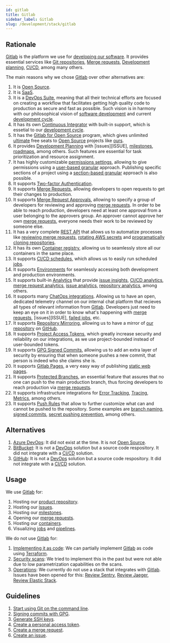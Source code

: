 ```yaml
---
id: gitlab
title: Gitlab
sidebar_label: Gitlab
slug: /development/stack/gitlab
---
```


## Rationale

[Gitlab][GITLAB]
is the platform we use for
[developing our software][PRODUCT].
It provides essential services like
[Git repositories](https://blog.axosoft.com/learning-git-repository/),
[Merge requests](https://docs.gitlab.com/ee/user/project/merge_requests/index.html),
[Development planning](https://docs.gitlab.com/ee/topics/plan_and_track.html),
[CI/CD][CICD],
among many others.

The main reasons why we chose
[Gitlab][GITLAB]
over other alternatives are:

1. It is [Open Source][OSS].
1. It is [SaaS](https://en.wikipedia.org/wiki/Software_as_a_service).
1. It is a [DevOps Suite](https://about.gitlab.com/blog/2017/10/04/devops-strategy/),
    meaning that all their technical efforts are focused on creating
    a workflow that facilitates getting high quality
    code to production as secure and fast as possible.
    Such vision is in harmony with our philosophical
    vision of
    [software development](https://en.wikipedia.org/wiki/Software_development)
    and current
    [development cycle](https://about.gitlab.com/stages-devops-lifecycle/).
1. It has its own
    [Continuous Integrator][CICD]
    with built-in support,
    which is essetial to our
    [development cycle](https://about.gitlab.com/stages-devops-lifecycle/).
1. It has the
    [Gitlab for Open Source](https://about.gitlab.com/solutions/open-source/)
    program,
    which gives unlimited
    [ultimate](https://about.gitlab.com/pricing/) free seats to
    [Open Source][OSS]
    projects like [ours][PRODUCT].
1. It provides
    [Development Planning](https://docs.gitlab.com/ee/topics/plan_and_track.html)
    with
    [issues][ISSUE],
    [milestones](https://gitlab.com/fluidattacks/product/-/milestones),
    [roadmaps](https://docs.gitlab.com/ee/user/group/roadmap/index.html),
    among others.
    Such features are essential for
    task prioritization and resource assignment.
1. It has highly customizable
    [permissions settings](https://docs.gitlab.com/ee/user/permissions.html),
    allowing to give permissions using a
    [user-based granular](https://docs.gitlab.com/ee/user/permissions.html#project-members-permissions)
    approach.
    Publishing specific sections
    of a project using a
    [section-based granular](https://docs.gitlab.com/ee/user/permissions.html#project-features-permissions)
    approach
    is also possible.
1. It supports
    [Two-factor Authentication](https://docs.gitlab.com/ee/user/profile/account/two_factor_authentication.html).
1. It supports
    [Merge Requests][MR],
    allowing developers to open requests
    to get their changes to production.
1. It supports
    [Merge Request Approvals](https://docs.gitlab.com/ee/user/project/merge_requests/approvals/),
    allowing to specify a group
    of developers for reviewing and approving
    [merge requests][MR].
    In order to be able to reach production,
    developers need at least one approval
    from a user belonging to the approvers group.
    An approver cannot approve her own
    [merge requests][MR],
    everyone needs their work to be reviewed by someone else.
1. It has a very complete
    [REST API](https://docs.gitlab.com/ee/api/)
    that allows us to automatize
    processes like
    [reviewing merge requests](https://gitlab.com/fluidattacks/product/-/tree/f153761ee61aad37b00212e134eb8ac689e1952e/reviews),
    [rotating AWS secrets](https://gitlab.com/fluidattacks/product/-/tree/f153761ee61aad37b00212e134eb8ac689e1952e/makes/utils/user-rotate-keys)
    and
    [programatically cloning repositories](https://gitlab.com/fluidattacks/product/-/blob/f153761ee61aad37b00212e134eb8ac689e1952e/makes/utils/git/template.sh#L35).
1. It has its own
    [Container registry](https://gitlab.com/fluidattacks/product/container_registry),
    allowing us to seamlessly store all our containers in the same place.
1. It supports
    [CI/CD schedules](https://gitlab.com/fluidattacks/product/-/pipeline_schedules),
    which allows us to easily run scheduled
    [jobs][JOBS].
1. It supports
    [Environments](https://gitlab.com/fluidattacks/product/-/environments)
    for seamlessly accessing both development and production environments.
1. It supports built-in
    [Analytics](https://gitlab.com/fluidattacks/product/-/value_stream_analytics)
    that provide
    [issue insights](https://gitlab.com/fluidattacks/product/insights/#/issues),
    [CI/CD analytics](https://docs.gitlab.com/ee/user/analytics/ci_cd_analytics.html),
    [merge request analytics](https://docs.gitlab.com/ee/user/analytics/merge_request_analytics.html),
    [issue analytics](https://gitlab.com/fluidattacks/product/-/analytics/issues_analytics),
    [repository analytics](https://gitlab.com/fluidattacks/product/-/graphs/master/charts),
    among others.
1. It supports many
    [ChatOps integrations](https://docs.gitlab.com/ee/user/project/integrations/overview.html).
    Allowing us to have an open,
    dedicated telemetry channel
    on our internal chat platform
    that recieves all types of relevant information
    from
    [Gitlab][GITLAB].
    Developers just need to keep an eye on it
    in order to know what's happening with
    [merge requests][MR],
    [issues][ISSUE],
    [failed jobs][JOBS],
    etc.
1. It supports
    [Repository Mirroring](https://docs.gitlab.com/ee/user/project/repository/repository_mirroring.html),
    allowing us to have a mirror
    of [our repository][PRODUCT]
    on [GitHub](https://github.com/fluidattacks/product).
1. It supports
    [Project Access Tokens](https://docs.gitlab.com/ee/user/project/settings/project_access_tokens.html),
    which greatly increase security and reliability on our integrations,
    as we use project-bounded instead of user-bounded tokens.
1. It supports
    [GPG Signed Commits](https://docs.gitlab.com/ee/user/project/repository/gpg_signed_commits/),
    allowing us to add an extra layer of security by ensuring that
    when someone pushes a new commit,
    that person is indeed who she claims she is.
1. It supports
    [Gitlab Pages](https://docs.gitlab.com/ee/user/project/pages/),
    a very easy way of publishing
    [static web pages](https://en.wikipedia.org/wiki/Static_web_page).
1. It supports
    [Protected Branches](https://docs.gitlab.com/ee/user/project/protected_branches.html),
    an essential feature that assures
    that no one can push
    to the main production branch,
    thus forcing developers
    to reach production via
    [merge requests][MR].
1. It supports infrastructure integrations for
    [Error Tracking](https://docs.gitlab.com/ee/operations/error_tracking.html),
    [Tracing](https://docs.gitlab.com/ee/operations/tracing.html),
    [Metrics](https://docs.gitlab.com/ee/user/project/integrations/prometheus_library/kubernetes.html),
    among others.
1. It supports
    [Push Rules][PUSH-RULES]
    that allow to further customize what can and cannot be pushed to the repository.
    Some examples are
    [branch naming][PUSH-RULES],
    [signed commits][PUSH-RULES],
    [secret pushing prevention](https://docs.gitlab.com/ee/push_rules/push_rules.html#prevent-pushing-secrets-to-the-repository),
    among others.

## Alternatives

1. [Azure DevOps](https://azure.microsoft.com/en-us/services/devops/):
    It did not exist at the time.
    It is not [Open Source][OSS].
1. [BitBucket](https://bitbucket.org/product/):
    It is not a [DevOps](https://aws.amazon.com/devops/what-is-devops/)
    solution but a source code respository.
    It did not integrate with a
    [CI/CD][CICD] solution.
1. [GitHub](https://github.com/about):
    It is not a [DevOps](https://aws.amazon.com/devops/what-is-devops/)
    solution but a source code respository.
    It did not integrate with a
    [CI/CD][CICD] solution.

## Usage

We use [Gitlab][GITLAB] for:

1. Hosting our
    [product repository][PRODUCT].
1. Hosting our
    [issues][ISSUES].
1. Hosting our
    [milestones](https://gitlab.com/fluidattacks/product/-/milestones).
1. Opening our
    [merge requests][MR].
1. Hosting our
    [containers](https://gitlab.com/fluidattacks/product/container_registry).
1. Visualizing
    [jobs][JOBS]
    and
    [pipelines](https://docs.gitlab.com/ee/ci/pipelines/).

We do not use [Gitlab][GITLAB] for:

1. [Implementing it as code](https://gitlab.com/fluidattacks/product/-/issues/468):
    We can partially implement
    [Gitlab][GITLAB] as code
    using [Terraform](/development/stack/terraform#usage).
1. [Security scans](https://docs.gitlab.com/ee/user/application_security/):
    We tried to implement this in the past
    but were not able due to
    low parametrization capabilities on the scans.
1. [Operations](https://docs.gitlab.com/ee/operations/):
    We currently do not use a stack that
    integrates with [Gitlab][GITLAB].
    Issues have been opened for this:
    [Review Sentry](https://gitlab.com/fluidattacks/product/-/issues/4729),
    [Review Jaeger](https://gitlab.com/fluidattacks/product/-/issues/4728),
    [Review Elastic Stack](https://gitlab.com/fluidattacks/product/-/issues/4727).

## Guidelines

1. [Start using Git on the command line](https://docs.gitlab.com/ee/gitlab-basics/start-using-git.html#start-using-git-on-the-command-line).
1. [Signing commits with GPG](https://docs.gitlab.com/ee/user/project/repository/gpg_signed_commits/).
1. [Generate SSH keys](https://docs.gitlab.com/ee/ssh/#generate-an-ssh-key-pair).
1. [Create a personal access token](https://docs.gitlab.com/ee/user/profile/personal_access_tokens.html#create-a-personal-access-token).
1. [Create a merge request](https://docs.gitlab.com/ee/user/project/merge_requests/creating_merge_requests.html).
1. [Create an issue](https://docs.gitlab.com/ee/user/project/issues/managing_issues.html#create-a-new-issue).

[GITLAB]: https://about.gitlab.com/
[PRODUCT]: https://gitlab.com/fluidattacks/product
[CICD]: /development/stack/gitlab-ci
[OSS]: https://opensource.com/resources/what-open-source
[ISSUES]: https://gitlab.com/fluidattacks/product/-/issues
[MR]: https://gitlab.com/fluidattacks/product/-/merge_requests
[JOBS]: https://docs.gitlab.com/ee/ci/jobs/
[PUSH-RULES]: https://docs.gitlab.com/ee/push_rules/push_rules.html
